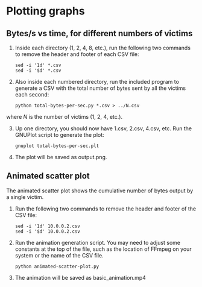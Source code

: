 Plotting graphs
===============

Bytes/s vs time, for different numbers of victims
-------------------------------------------------

1. Inside each directory (1, 2, 4, 8, etc.), run the following two commands to
remove the header and footer of each CSV file:

    ```
    sed -i '1d' *.csv
    sed -i '$d' *.csv
    ```

2. Also inside each numbered directory, run the included program to generate a
CSV with the total number of bytes sent by all the victims each second:

    ```
    python total-bytes-per-sec.py *.csv > ../N.csv
    ```

where _N_ is the number of victims (1, 2, 4, etc.).

3. Up one directory, you should now have 1.csv, 2.csv, 4.csv, etc. Run the
GNUPlot script to generate the plot:

    ```
    gnuplot total-bytes-per-sec.plt
    ```

4. The plot will be saved as output.png.

Animated scatter plot
---------------------

The animated scatter plot shows the cumulative number of bytes output by a single victim.

1. Run the following two commands to remove the header and footer of the CSV
file:

    ```
    sed -i '1d' 10.0.0.2.csv
    sed -i '$d' 10.0.0.2.csv
    ```

2. Run the animation generation script. You may need to adjust some constants
at the top of the file, such as the location of FFmpeg on your system or the
name of the CSV file.

    ```
    python animated-scatter-plot.py
    ```

3. The animation will be saved as basic_animation.mp4
